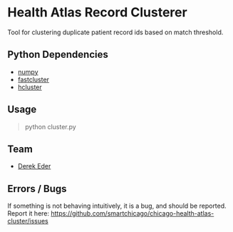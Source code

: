Health Atlas Record Clusterer
=============================
Tool for clustering duplicate patient record ids based on match threshold.

## Python Dependencies

* [numpy](http://numpy.scipy.org/)
* [fastcluster](http://math.stanford.edu/~muellner/fastcluster.html)
* [hcluster](http://code.google.com/p/scipy-cluster/)

## Usage
  > python cluster.py

## Team

* [Derek Eder](mailto:derek.eder@gmail.com)

## Errors / Bugs

If something is not behaving intuitively, it is a bug, and should be reported.
Report it here: https://github.com/smartchicago/chicago-health-atlas-cluster/issues
